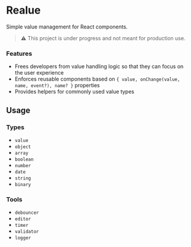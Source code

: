 # Realue

Simple value management for React components.

> :warning: This project is under progress and not meant for production use.

### Features

* Frees developers from value handling logic so that they can focus on the user experience
* Enforces reusable components based on `{ value, onChange(value, name, event?), name? }` properties
* Provides helpers for commonly used value types

## Usage

### Types

* `value`
* `object`
* `array`
* `boolean`
* `number`
* `date`
* `string`
* `binary`

### Tools

* `debouncer`
* `editor`
* `timer`
* `validator`
* `logger`
